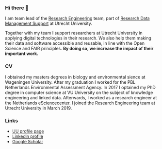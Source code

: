 ### Hi there 👋

I am team lead of the [Research Engineering](https://utrechtuniversity.github.io/research-engineering/) team,
part of [Research Data Management Support](https://www.uu.nl/en/research/research-data-management) at Utrecht University.

Together with my team I support researchers at Utrecht University in applying digital technologies in their research.
We also help them making their data and software accessible and reusable, in line with the Open Science and FAIR principles.
**By doing so, we increase the impact of their important work.**

### CV
I obtained my masters degrees in biology and environmental sience at Wageningen University. After my graduation I worked for the PBL Netherlands Environmental Assessment Agency. In 2017 I optained my PhD degree in computer science at VU University on the subject of knowledge engineering and linked data. Afterwards, I worked as a research engineer at the Netherlands eSciencecenter. I joined the Research Engineering team at Utrecht University in March 2019.

### Links
- [UU profile page](https://www.uu.nl/staff/MGdeVos)
- [Linkedin profile](https://www.linkedin.com/in/martine-de-vos-6525a710/)
- [Google Scholar](https://scholar.google.nl/citations?user=W1fYm-wAAAAJ&hl=en)

